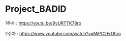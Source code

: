 # Project_BADID
1주차 : https://youtu.be/9yURTTK78ro

2주차 : https://www.youtube.com/watch?v=MjPC2FrOhro
